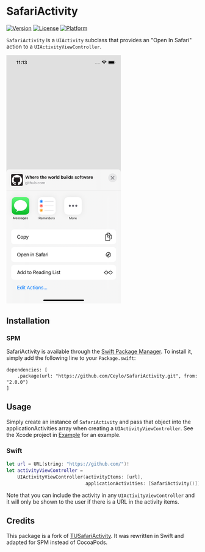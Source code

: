 # SafariActivity

[![Version](https://img.shields.io/github/v/tag/Ceylo/SafariActivity)](https://github.com/Ceylo/SafariActivity/releases)
[![License](https://img.shields.io/badge/license-BSD-lightgrey)](https://github.com/Ceylo/SafariActivity/blob/master/LICENSE.md)
[![Platform](https://img.shields.io/badge/platform-iOS-lightgrey)](https://github.com/Ceylo/SafariActivity)

`SafariActivity` is a `UIActivity` subclass that provides an "Open In Safari" action to a `UIActivityViewController`.

<img src="https://github.com/Ceylo/SafariActivity/raw/master/Media/screenshot.png" width="300">

## Installation

### SPM

SafariActivity is available through the [Swift Package Manager](https://swift.org/package-manager/). To install
it, simply add the following line to your `Package.swift`:

    dependencies: [
        .package(url: "https://github.com/Ceylo/SafariActivity.git", from: "2.0.0")
    ]

## Usage

Simply create an instance of `SafariActivity` and pass that object into the applicationActivities array when creating a `UIActivityViewController`.
See the Xcode project in [Example](https://github.com/Ceylo/SafariActivity/tree/master/Example) for an example.

### Swift

```swift
let url = URL(string: "https://github.com/")!
let activityViewController =
    UIActivityViewController(activityItems: [url],
                             applicationActivities: [SafariActivity()])
```

Note that you can include the activity in any `UIActivityViewController` and it will only be shown to the user if there is a URL in the activity items.

## Credits

This package is a fork of [TUSafariActivity](https://github.com/davbeck/TUSafariActivity). It was rewritten in Swift and adapted for SPM instead of CocoaPods.
